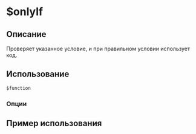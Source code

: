 # $onlyIf

## Описание
Проверяет указанное условие, и при правильном условии использует код.
## Использование
```js
$function
```

### Опции

## Пример использования
